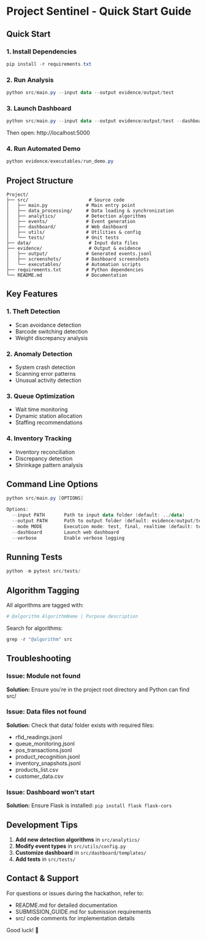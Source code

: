 # Project Sentinel - Quick Start Guide

## Quick Start

### 1. Install Dependencies
```powershell
pip install -r requirements.txt
```

### 2. Run Analysis
```powershell
python src/main.py --input data --output evidence/output/test
```

### 3. Launch Dashboard
```powershell
python src/main.py --input data --output evidence/output/test --dashboard
```
Then open: http://localhost:5000

### 4. Run Automated Demo
```powershell
python evidence/executables/run_demo.py
```

## Project Structure

```
Project/
├── src/                      # Source code
│   ├── main.py              # Main entry point
│   ├── data_processing/     # Data loading & synchronization
│   ├── analytics/           # Detection algorithms
│   ├── events/              # Event generation
│   ├── dashboard/           # Web dashboard
│   ├── utils/               # Utilities & config
│   └── tests/               # Unit tests
├── data/                     # Input data files
├── evidence/                 # Output & evidence
│   ├── output/              # Generated events.jsonl
│   ├── screenshots/         # Dashboard screenshots
│   └── executables/         # Automation scripts
├── requirements.txt         # Python dependencies
└── README.md                # Documentation
```

## Key Features

### 1. Theft Detection
- Scan avoidance detection
- Barcode switching detection
- Weight discrepancy analysis

### 2. Anomaly Detection
- System crash detection
- Scanning error patterns
- Unusual activity detection

### 3. Queue Optimization
- Wait time monitoring
- Dynamic station allocation
- Staffing recommendations

### 4. Inventory Tracking
- Inventory reconciliation
- Discrepancy detection
- Shrinkage pattern analysis

## Command Line Options

```powershell
python src/main.py [OPTIONS]

Options:
  --input PATH       Path to input data folder (default: ../data)
  --output PATH      Path to output folder (default: evidence/output/test)
  --mode MODE        Execution mode: test, final, realtime (default: test)
  --dashboard        Launch web dashboard
  --verbose          Enable verbose logging
```

## Running Tests

```powershell
python -m pytest src/tests/
```

## Algorithm Tagging

All algorithms are tagged with:
```python
# @algorithm AlgorithmName | Purpose description
```

Search for algorithms:
```powershell
grep -r "@algorithm" src
```

## Troubleshooting

### Issue: Module not found
**Solution:** Ensure you're in the project root directory and Python can find src/

### Issue: Data files not found
**Solution:** Check that data/ folder exists with required files:
- rfid_readings.jsonl
- queue_monitoring.jsonl
- pos_transactions.jsonl
- product_recognition.jsonl
- inventory_snapshots.jsonl
- products_list.csv
- customer_data.csv

### Issue: Dashboard won't start
**Solution:** Ensure Flask is installed: `pip install flask flask-cors`

## Development Tips

1. **Add new detection algorithms** in `src/analytics/`
2. **Modify event types** in `src/utils/config.py`
3. **Customize dashboard** in `src/dashboard/templates/`
4. **Add tests** in `src/tests/`

## Contact & Support

For questions or issues during the hackathon, refer to:
- README.md for detailed documentation
- SUBMISSION_GUIDE.md for submission requirements
- src/ code comments for implementation details

Good luck! 🚀
